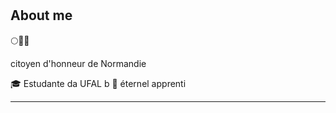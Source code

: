 # 
 

## About me

🌕🐐🐍

citoyen d'honneur de Normandie

🎓 Estudante da UFAL
b
🔰  éternel apprenti

----------------------------------------------------------------------------------
